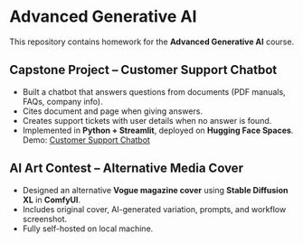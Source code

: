 # Advanced Generative AI

This repository contains homework for the **Advanced Generative AI** course.  

## Capstone Project – Customer Support Chatbot
- Built a chatbot that answers questions from documents (PDF manuals, FAQs, company info).  
- Cites document and page when giving answers.  
- Creates support tickets with user details when no answer is found.  
- Implemented in **Python + Streamlit**, deployed on **Hugging Face Spaces**.  
Demo: [Customer Support Chatbot](https://huggingface.co/spaces/AnnaSurkova/customer-support-chatbot)

## AI Art Contest – Alternative Media Cover
- Designed an alternative **Vogue magazine cover** using **Stable Diffusion XL** in **ComfyUI**.  
- Includes original cover, AI-generated variation, prompts, and workflow screenshot.  
- Fully self-hosted on local machine.  
